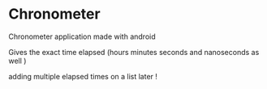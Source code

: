 # Chronometer

Chronometer application made with android

Gives the exact time elapsed (hours minutes seconds and nanoseconds as well )

adding multiple elapsed times on a list later !
